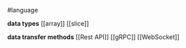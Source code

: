 #language 

**data types**
[[array]]
[[slice]]

**data transfer methods**
[[Rest API]]
[[gRPC]]
[[WebSocket]]



